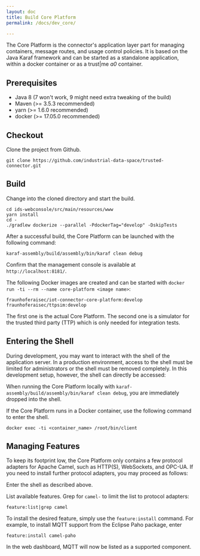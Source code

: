 ```yaml
---
layout: doc
title: Build Core Platform
permalink: /docs/dev_core/

---
```


The Core Platform is the connector's application layer part for managing containers, message routes, and usage control policies. It is based on the Java Karaf framework and can be started as a standalone application, within a docker container or as a trust\|me _a0_ container.

## Prerequisites

* Java 8 (7 won't work, 9 might need extra tweaking of the build)
* Maven (>= 3.5.3 recommended)
* yarn (>= 1.6.0 recommended)
* docker (>= 17.05.0 recommended)

## Checkout

Clone the project from Github.

```
git clone https://github.com/industrial-data-space/trusted-connector.git
```

## Build

Change into the cloned directory and start the build.

```
cd ids-webconsole/src/main/resources/www
yarn install
cd -
./gradlew dockerize --parallel -PdockerTag="develop" -DskipTests
```

After a successful build, the Core Platform can be launched with the following command:

```
karaf-assembly/build/assembly/bin/karaf clean debug
```

Confirm that the management console is available at `http://localhost:8181/`.


The following Docker images are created and can be started with `docker run -ti --rm --name core-platform <image name>`:

```
fraunhoferaisec/iot-connector-core-platform:develop
fraunhoferaisec/ttpsim:develop
```

The first one is the actual Core Platform. The second one is a simulator for the trusted third party (TTP) which is only needed for integration tests.


## Entering the Shell

During development, you may want to interact with the shell of the application server. In a production environment, access to the shell must be limited for administrators or the shell must be removed completely. In this development setup, however, the shell can directly be accessed:

When running the Core Platform locally with `karaf-assembly/build/assembly/bin/karaf clean debug`, you are immediately dropped into the shell. 

If the Core Platform runs in a Docker container, use the following command to enter the shell.

```
docker exec -ti <container_name> /root/bin/client
```

## Managing Features

To keep its footprint low, the Core Platform only contains a few protocol adapters for Apache Camel, such as HTTP(S), WebSockets, and OPC-UA. If you need to install further protocol adapters, you may proceed as follows:

Enter the shell as described above.

List available features. Grep for `camel-` to limit the list to protocol adapters:

```
feature:list|grep camel
```

To install the desired feature, simply use the `feature:install` command. For example, to install MQTT support from the Eclipse Paho package, enter

```
feature:install camel-paho
```

In the web dashboard, MQTT will now be listed as a supported component.
